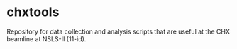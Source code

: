 chxtools
========

Repository for data collection and analysis scripts that are useful at the
CHX beamline at NSLS-II (11-id).

